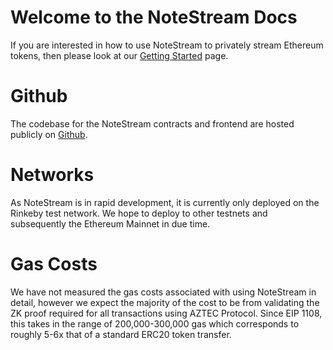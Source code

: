 # Welcome to the NoteStream Docs

If you are interested in how to use NoteStream to privately stream Ethereum tokens, then please look at our [Getting Started](./getting_started/README.md) page.

# Github

The codebase for the NoteStream contracts and frontend are hosted publicly on [Github](https://github.com/TomAFrench/NoteStream).

# Networks

As NoteStream is in rapid development, it is currently only deployed on the Rinkeby test network. We hope to deploy to other testnets and subsequently the Ethereum Mainnet in due time.

# Gas Costs

We have not measured the gas costs associated with using NoteStream in detail, however we expect the majority of the cost to be from validating the ZK proof required for all transactions using AZTEC Protocol. Since EIP 1108, this takes in the range of 200,000-300,000 gas which corresponds to roughly 5-6x that of a standard ERC20 token transfer.